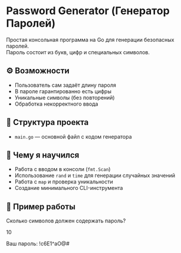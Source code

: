 # Password Generator (Генератор Паролей)

Простая консольная программа на Go для генерации безопасных паролей.  
Пароль состоит из букв, цифр и специальных символов.

## ⚙️ Возможности

- Пользователь сам задаёт длину пароля
- В пароле гарантированно есть цифры
- Уникальные символы (без повторений)
- Обработка некорректного ввода

## 📁 Структура проекта

- `main.go` — основной файл с кодом генератора

## 🧠 Чему я научился

- Работа с вводом в консоли (`fmt.Scan`)
- Использование `rand` и `time` для генерации случайных значений
- Работа с `map` и проверка уникальности
- Создание минимального CLI-инструмента

## 🚀 Пример работы

Сколько символов должен содержать пароль?

10

Ваш пароль: !c6E1^aO@#
